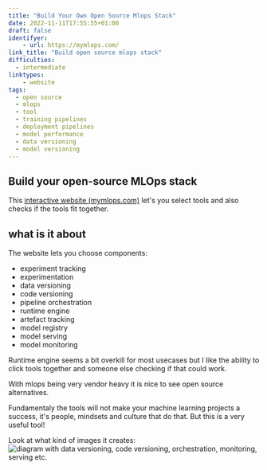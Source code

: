 ```yaml
---
title: "Build Your Own Open Source Mlops Stack"
date: 2022-11-11T17:55:55+01:00
draft: false
identifyer:
    - url: https://mymlops.com/
link_title: "Build open source mlops stack"
difficulties:
  - intermediate
linktypes:
    - website
tags:
  - open source
  - mlops
  - tool
  - training pipelines
  - deployment pipelines
  - model performance
  - data versioning
  - model versioning
---
```


## Build your open-source MLOps stack

This [interactive website (mymlops.com)](https://mymlops.com/) let's you select tools and also checks if the tools fit together. 

## what is it about
The website lets you choose components:
- experiment tracking
- experimentation
- data versioning
- code versioning
- pipeline orchestration
- runtime engine
- artefact tracking
- model registry
- model serving
- model monitoring

Runtime engine seems a bit overkill for most usecases but I like the ability to click tools together and someone else checking if that could work. 

With mlops being very vendor heavy it is nice to see open source alternatives. 

Fundamentaly the tools will not make your machine learning projects a success, it's people, mindsets and culture that do that. But this is a very useful tool!

Look at what kind of images it creates:
![diagram with data versioning, code versioning, orchestration, monitoring, serving etc.](/img/make_os_mlops_stack.png)